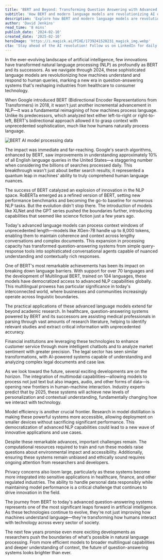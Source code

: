 ```yaml
---
title: 'BERT and Beyond: Transforming Question Answering with Advanced NLP Models'
subtitle: 'How BERT and modern language models are revolutionizing AI question-answering systems'
description: 'Explore how BERT and modern language models are revolutionizing AI question-answering systems, from their impact on Google search to applications in healthcare and finance. Learn about the latest developments in NLP technology and what the future holds for these transformative AI systems.'
author: 'David Jenkins'
read_time: '8 mins'
publish_date: '2024-02-10'
created_date: '2025-02-10'
heroImage: 'https://i.magick.ai/PIXE/1739241520231_magick_img.webp'
cta: 'Stay ahead of the AI revolution! Follow us on LinkedIn for daily updates on breakthrough developments in language models, NLP, and artificial intelligence.'
---
```


In the ever-evolving landscape of artificial intelligence, few innovations have transformed natural language processing (NLP) as profoundly as BERT and its successors. As we navigate through 2024, these sophisticated language models are revolutionizing how machines understand and respond to human queries, marking a new era in question-answering systems that's reshaping industries from healthcare to consumer technology.

When Google introduced BERT (Bidirectional Encoder Representations from Transformers) in 2018, it wasn't just another incremental advancement in NLP—it was a fundamental reimagining of how machines process language. Unlike its predecessors, which analyzed text either left-to-right or right-to-left, BERT's bidirectional approach allowed it to grasp context with unprecedented sophistication, much like how humans naturally process language.

![BERT AI model processing data](https://i.magick.ai/PIXE/1739241520235_magick_img.webp)

The impact was immediate and far-reaching. Google's search algorithms, enhanced by BERT, saw improvements in understanding approximately 10% of all English language queries in the United States—a staggering number when considering the billions of searches processed daily. This breakthrough wasn't just about better search results; it represented a quantum leap in machines' ability to truly comprehend human language nuances.

The success of BERT catalyzed an explosion of innovation in the NLP space. RoBERTa emerged as a refined version of BERT, setting new performance benchmarks and becoming the go-to baseline for numerous NLP tasks. But the evolution didn't stop there. The introduction of models like XLNet and the GPT series pushed the boundaries further, introducing capabilities that seemed like science fiction just a few years ago.

Today's advanced language models can process context windows of unprecedented length—models like XGen-7B handle up to 8,000 tokens, enabling them to maintain coherence and context across lengthy conversations and complex documents. This expansion in processing capacity has transformed question-answering systems from simple query-response tools into sophisticated conversational agents capable of nuanced understanding and contextually rich responses.

One of BERT's most remarkable achievements has been its impact on breaking down language barriers. With support for over 70 languages and the development of Multilingual BERT, trained on 104 languages, these models have democratized access to advanced NLP capabilities globally. This multilingual prowess has particular significance in today's interconnected world, where businesses and communities increasingly operate across linguistic boundaries.

The practical applications of these advanced language models extend far beyond academic research. In healthcare, question-answering systems powered by BERT and its successors are assisting medical professionals in parsing through vast amounts of research literature, helping to identify relevant studies and extract critical information with unprecedented accuracy.

Financial institutions are leveraging these technologies to enhance customer service through more intelligent chatbots and to analyze market sentiment with greater precision. The legal sector has seen similar transformations, with AI-powered systems capable of understanding and analyzing complex legal documents and case law.

As we look toward the future, several exciting developments are on the horizon. The integration of multimodal capabilities—allowing models to process not just text but also images, audio, and other forms of data—is opening new frontiers in human-machine interaction. Industry experts predict that by 2025, these systems will achieve new levels of personalization and contextual understanding, fundamentally changing how we interact with technology.

Model efficiency is another crucial frontier. Research in model distillation is making these powerful systems more accessible, allowing deployment on smaller devices without sacrificing significant performance. This democratization of advanced NLP capabilities could lead to a new wave of innovative applications and use cases.

Despite these remarkable advances, important challenges remain. The computational resources required to train and run these models raise questions about environmental impact and accessibility. Additionally, ensuring these systems remain unbiased and ethically sound requires ongoing attention from researchers and developers.

Privacy concerns also loom large, particularly as these systems become more integrated into sensitive applications in healthcare, finance, and other regulated industries. The ability to handle personal data responsibly while maintaining model performance is a critical challenge that continues to drive innovation in the field.

The journey from BERT to today's advanced question-answering systems represents one of the most significant leaps forward in artificial intelligence. As these technologies continue to evolve, they're not just improving how machines understand language—they're transforming how humans interact with technology across every sector of society.

The next few years promise even more exciting developments as researchers push the boundaries of what's possible in natural language processing. From more efficient models to broader multilingual capabilities and deeper understanding of context, the future of question-answering systems looks brighter than ever.